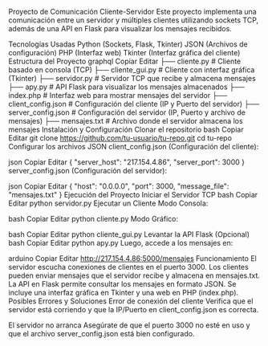 Proyecto de Comunicación Cliente-Servidor
Este proyecto implementa una comunicación entre un servidor y múltiples clientes utilizando sockets TCP, además de una API en Flask para visualizar los mensajes recibidos.

Tecnologías Usadas
Python (Sockets, Flask, Tkinter)
JSON (Archivos de configuración)
PHP (Interfaz web)
Tkinter (Interfaz gráfica del cliente)
Estructura del Proyecto
graphql
Copiar
Editar
├── cliente.py           # Cliente basado en consola (TCP)
├── cliente_gui.py       # Cliente con interfaz gráfica (Tkinter)
├── servidor.py          # Servidor TCP que recibe y almacena mensajes
├── apy.py               # API Flask para visualizar los mensajes almacenados
├── index.php            # Interfaz web para mostrar mensajes del servidor
├── client_config.json   # Configuración del cliente (IP y Puerto del servidor)
├── server_config.json   # Configuración del servidor (IP, Puerto y archivo de mensajes)
├── mensajes.txt         # Archivo donde el servidor almacena los mensajes
Instalación y Configuración
Clonar el repositorio
bash
Copiar
Editar
git clone https://github.com/tu-usuario/tu-repo.git
cd tu-repo
Configurar los archivos JSON
client_config.json (Configuración del cliente):

json
Copiar
Editar
{
    "server_host": "217.154.4.86",
    "server_port": 3000
}
server_config.json (Configuración del servidor):

json
Copiar
Editar
{
    "host": "0.0.0.0",
    "port": 3000,
    "message_file": "mensajes.txt"
}
Ejecución del Proyecto
Iniciar el Servidor TCP
bash
Copiar
Editar
python servidor.py
Ejecutar un Cliente
Modo Consola:

bash
Copiar
Editar
python cliente.py
Modo Gráfico:

bash
Copiar
Editar
python cliente_gui.py
Levantar la API Flask (Opcional)
bash
Copiar
Editar
python apy.py
Luego, accede a los mensajes en:

arduino
Copiar
Editar
http://217.154.4.86:5000/mensajes
Funcionamiento
El servidor escucha conexiones de clientes en el puerto 3000.
Los clientes pueden enviar mensajes que el servidor recibe y almacena en mensajes.txt.
La API en Flask permite consultar los mensajes en formato JSON.
Se incluye una interfaz gráfica en Tkinter y una web en PHP (index.php).
Posibles Errores y Soluciones
Error de conexión del cliente
Verifica que el servidor está corriendo y que la IP/Puerto en client_config.json es correcta.

El servidor no arranca
Asegúrate de que el puerto 3000 no esté en uso y que el archivo server_config.json está bien configurado.
